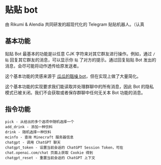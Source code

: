 # 贴贴 bot

由 Rikumi & Alendia 共同研发的超现代化的 Telegram 贴贴机器人。（认真

## 基本功能

贴贴 Bot 最基本的功能是以任意 CJK 字符来对其它群友进行操作。例如，通过 `/贴` 回复其它群友的消息，可以显示你 `贴` 了对方的提示。通过回复贴贴 Bot 发出的消息，会尽可能将动作透传给原发送者。

这个基本功能的灵感来源于 [瓜瓜的聒噪 bot](t.me/fruitymelonbot)，但在实现上做了大量简化。

这个基本功能的实现要求我们能读取并处理群聊中的所有消息，因此 Bot 的隐私模式已被关闭。我们不会获取或者保存群聊中任何无关本 Bot 功能的消息。

## 指令功能

```
pick - 从给出的多个选项中随机选择一个
add_drink - 添加一种饮料
drink - 随机选择一种饮料
mcinfo - 查询 Minecraft 服务器信息
chatgpt - 调用 ChatGPT 聊天
chatgpt_token - 设置当前会话的 ChatGPT Session Token，可在 chat.openai.com/chat 页面上获取 Cookie 得到
chatgpt_reset - 重置当前会话的 ChatGPT 上下文
```
